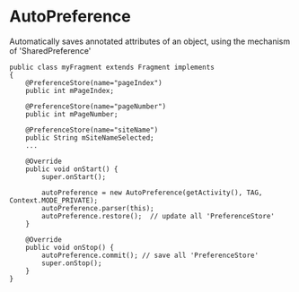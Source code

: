 AutoPreference
==============

Automatically saves annotated attributes of an object, using the mechanism of 'SharedPreference'

```
public class myFragment extends Fragment implements
{
    @PreferenceStore(name="pageIndex")
    public int mPageIndex;
    
    @PreferenceStore(name="pageNumber")
    public int mPageNumber;
    
    @PreferenceStore(name="siteName")
    public String mSiteNameSelected;
    ...
    
    @Override
    public void onStart() {
        super.onStart();
        
        autoPreference = new AutoPreference(getActivity(), TAG, Context.MODE_PRIVATE);
        autoPreference.parser(this);
        autoPreference.restore();  // update all 'PreferenceStore'
    }
        
    @Override
    public void onStop() {
        autoPreference.commit(); // save all 'PreferenceStore'
        super.onStop();
    }
}
```